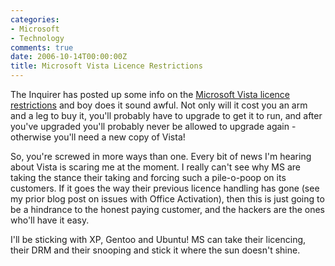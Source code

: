 ```yaml
---
categories:
- Microsoft
- Technology
comments: true
date: 2006-10-14T00:00:00Z
title: Microsoft Vista Licence Restrictions
---
```


The Inquirer has posted up some info on the <a href="http://www.theinquirer.net/default.aspx?article=35057" title="Microsoft Vista licence restrictions hit hardware hard">Microsoft Vista licence restrictions</a> and boy does it sound awful. Not only will it cost you an arm and a leg to buy it, you'll probably have to upgrade to get it to run, and after you've upgraded you'll probably never be allowed to upgrade again - otherwise you'll need a new copy of Vista!

So, you're screwed in more ways than one. Every bit of news I'm hearing about Vista is scaring me at the moment. I really can't see why MS are taking the stance their taking and forcing such a pile-o-poop on its customers. If it goes the way their previous licence handling has gone (see my prior blog post on issues with Office Activation), then this is just going to be a hindrance to the honest paying customer, and the hackers are the ones who'll have it easy.

I'll be sticking with XP, Gentoo and Ubuntu! MS can take their licencing, their DRM and their snooping and stick it where the sun doesn't shine.
